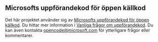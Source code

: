 ## <a name="microsoft-open-source-code-of-conduct"></a>Microsofts uppförandekod för öppen källkod

Det här projektet använder sig av [Microsofts uppförandekod för öppen källkod](https://opensource.microsoft.com/codeofconduct/). Du hittar mer information i [Vanliga frågor om uppförandekod](https://opensource.microsoft.com/codeofconduct/faq/). Du kan även kontakta [opencode@microsoft.com](mailto:opencode@microsoft.com) för ytterligare frågor eller kommentarer.
